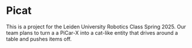 # Picat
This is a project for the Leiden University Robotics Class Spring 2025. Our team plans to turn a a PiCar-X into a cat-like entity that drives around a table and pushes items off.
